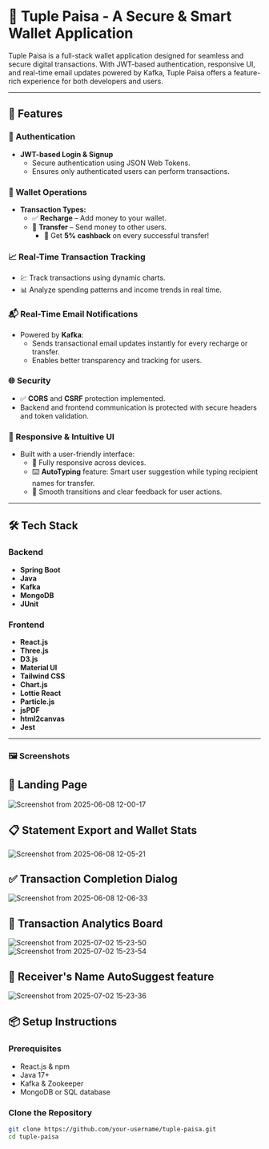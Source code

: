 # 💸 Tuple Paisa - A Secure & Smart Wallet Application

Tuple Paisa is a full-stack wallet application designed for seamless and secure digital transactions. With JWT-based authentication, responsive UI, and real-time email updates powered by Kafka, Tuple Paisa offers a feature-rich experience for both developers and users.

---

## 🚀 Features

### 🔐 Authentication
- **JWT-based Login & Signup**
  - Secure authentication using JSON Web Tokens.
  - Ensures only authenticated users can perform transactions.

### 💼 Wallet Operations
- **Transaction Types:**
  - ✅ **Recharge** – Add money to your wallet.
  - 🔁 **Transfer** – Send money to other users.
    - 🤑 Get **5% cashback** on every successful transfer!

### 📈 Real-Time Transaction Tracking
- 💹 Track transactions using dynamic charts.
- 📊 Analyze spending patterns and income trends in real time.

### 📬 Real-Time Email Notifications
- Powered by **Kafka**:
  - Sends transactional email updates instantly for every recharge or transfer.
  - Enables better transparency and tracking for users.

### 🌐 Security
- ✅ **CORS** and **CSRF** protection implemented.
- Backend and frontend communication is protected with secure headers and token validation.

### 📱 Responsive & Intuitive UI
- Built with a user-friendly interface:
  - 📱 Fully responsive across devices.
  - ⌨️ **AutoTyping** feature: Smart user suggestion while typing recipient names for transfer.
  - 🚀 Smooth transitions and clear feedback for user actions.

---

## 🛠️ Tech Stack

### Backend
- **Spring Boot**
- **Java**
- **Kafka**
- **MongoDB**
- **JUnit**

### Frontend
- **React.js**
- **Three.js**
- **D3.js**
- **Material UI**
- **Tailwind CSS**
- **Chart.js**
- **Lottie React**
- **Particle.js**
- **jsPDF**
- **html2canvas**
- **Jest**

---
### 🖼️ Screenshots
## 🏁 Landing Page
![Screenshot from 2025-06-08 12-00-17](https://github.com/user-attachments/assets/65efdf0c-5f2f-433b-bf06-7d5f263a1032)
## 📋 Statement Export and Wallet Stats
![Screenshot from 2025-06-08 12-05-21](https://github.com/user-attachments/assets/5c8efce3-4f81-4078-8edc-ad8503cb40dc)
## ✅ Transaction Completion Dialog
![Screenshot from 2025-06-08 12-06-33](https://github.com/user-attachments/assets/26571a5f-2999-4acc-b0f1-c15d880f8ceb)
## 🔧 Transaction Analytics Board
![Screenshot from 2025-07-02 15-23-50](https://github.com/user-attachments/assets/94b2eaee-d645-42a7-9c21-7c3602461a9b)
![Screenshot from 2025-07-02 15-23-54](https://github.com/user-attachments/assets/4540c73e-07a7-4199-8150-a1006976e5ab)
## 📝 Receiver's Name AutoSuggest feature
![Screenshot from 2025-07-02 15-23-36](https://github.com/user-attachments/assets/0ecd1c8a-b5fb-4b33-ab4d-772acb37f4a8)

## 📦 Setup Instructions

### Prerequisites
- React.js & npm
- Java 17+
- Kafka & Zookeeper
- MongoDB or SQL database


### Clone the Repository
```bash
git clone https://github.com/your-username/tuple-paisa.git
cd tuple-paisa
